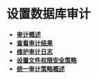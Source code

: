 # 设置数据库审计<a name="ZH-CN_TOPIC_0246507970"></a>

-   **[审计概述](审计概述.md)**  
-   **[查看审计结果](查看审计结果.md)**  
-   **[维护审计日志](维护审计日志.md)**  
-   **[设置文件权限安全策略](设置文件权限安全策略.md)**  
-   **[统一审计策略概述](统一审计策略概述.md)**  




